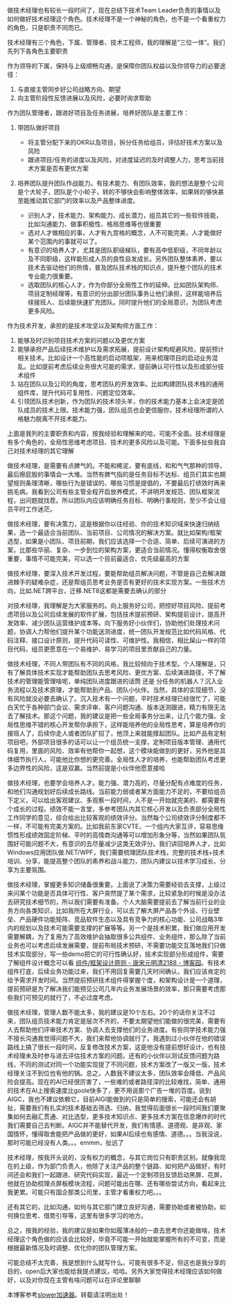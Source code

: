 
做技术经理也有较长一段时间了，现在总结下技术Team Leader负责的事情以及如何做好技术经理这个角色。技术经理不是一个神秘的角色，也不是一个看重权力的角色，只是职责不同而已。


技术经理有三个角色，下属、管理者、技术工程师，我的理解是“三位一体”。我们先列下各角色主要职责


作为领导的下属，保持与上级顺畅沟通，是保障你团队权益以及你领导力的必要途径：


1. 与直接主管同步好公司战略方向、期望
2. 向主管阶段性反馈进展以及风险，必要时询求帮助


作为团队管理者，跟进好项目及任务进展，培养好团队是主要工作：


1. 带团队做好项目


	* 将主管分配下来的OKR以及项目，拆分任务给组员，评估好技术方案以及风险
	* 跟进项目/任务的进度以及风险，对进度延迟的及时调整人力，思考当前技术方案是否有更优方案
2. 培养团队提升团队作战能力。有技术能力、有团队效率，我的想法是整个公司是个大轮子，团队是个小轮子，转的不够快会影响整体效率，如果转的够快甚至能推动其它部门的效率以及产品整体进度。


	* 识别人才，技术能力、架构能力、成长潜力，组员其它的一些软件技能，比如沟通能力、做事积极性、格局思维等也很重要
	* 选对人才做相应的事，人才有九宫格的概念，人不可能完美，人才能做好某个范围内的事就可以了。
	* 有意识的培养人才，尤其是团队职级梯队，要有高中低职级，不同年龄以及不同职级，这样能形成人员的良性自发成长。另外团队整体素养，要以技术去驱动他们的热情，普及团队技术栈的知识点，提升整个团队的技术专业能力很重要。
	* 选取团队的核心人才，作为你部分全局性工作的延伸。比如团队架构师、项目定制经理等，有意识的分出部分团队事务让他们承担，这样能培养后续接班人、后续能快速扩充团队。同时提升他们的全局意识，为团队考虑更多风险。


作为技术开发，承担的是技术攻坚以及架构师方面工作：


1. 能够及时识别项目技术方案的问题以及更优方案
2. 能够承担产品后续技术维护以及需求拓展，提前设计架构规避风险，提前预计相关技术。比如设计一个高性能的启动项框架，用来梳理项目的启动业务混乱。比如提前考虑后续业务很大可能的需求，提前确认可行性以及形成部分技术组件
3. 站在团队以及公司的角度，思考团队的开发效率。比如构建团队技术栈的通用组件库，提升代码可复用性、问题定位效率。
4. 引领团队技术创新，作为团队的技术领头羊，你的技术能力基本上会决定是团队成员的技术上限。技术能力强，团队组员也会更信服你，技术经理所谓的人格魅力脱离不开技术能力。


上面是我列的主要职责和内容，按我经验和理解来的哈，可能不全面。技术经理是有多个角色的，全局性思维考虑项目、技术的更多风险以及可能。下面多扯些我自己对技术经理的其它理解


做技术经理，是需要有点脾气的。不能和稀泥，要有底线，和和气气那种的领导，最后擦屁股的事情会一大堆。当然有脾气指的是任务目标不达标、组员们其实也期望规则条理清晰，哪些行为是错误的、哪些习惯是提倡的，不要最后打绩效时再来挑毛病。我看到公司有些主管全程开启放养模式，不讲明开发规范、团队框架流程，出问题就找茬。所以团队内应该明确任务目标、明确行事规则，至少不会让组员平时工作迷茫。


做技术经理，要有决策力，这是根据你以往经验、你的技术知识域来快速归纳结果，选一个最适合当前团队、当前项目、公司情况的解决方案。就比如架构/框架选型，如果是小团队、项目前期，我们应该选择一个合适、简单、后续可演进的方案，比那些华丽、复杂、一步到位的架构方案，更适合当前情况。懂得权衡取舍很重要，事情不可能完美，可以选一个目前最适合、优先级最高的方案


做技术经理，要深入技术开发过程，要能帮助组员解决问题，不管是自己去解决跟进棘手的疑难杂症，还是帮组员思考业务是否有更好的技术实现方案。一些技术方向，比如.NET跨平台，迁移.NET8这都是需要去确认的部分


对技术经理，我理解是为大家服务的。向上服务好公司，把控好项目风险、提前考虑项目以及公司后续发展的软件扩展，包括技术提前预研、架构提前设计，提高开发效率、减少团队运营维护成本等。向下服务好小伙伴们，协助他们处理技术问题，协调人力帮他们提升某个功能送测进度，统一团队开发规范比如代码风格、代码注释、接口设计原则，提升代码可读性、可维护性。我相信，相比屎山一样的项目代码，组员更愿意在一个易维护、易学习的项目里贡献自己的力量。


做技术经理，不同人带团队有不同的风格，我比较倾向于技术型。个人理解是，只有了解具体技术实现才能帮助团队去思考风险、更优方案、后续演进路径，不了解技术的管理能管理啥呢，单纯团队进度跟进的话筒 还是 分任务的机器人？沉入业务流程以及技术原理，才能帮助到产品、团队小伙伴。当然，具体的实现细节，没有风险就没必要去确认了。沉入技术有一个问题，平时技术经理已经很忙了，可能白天忙于各种部门会议、需求评审、客户问题沟通、版本送测跟进，精力有限无法去了解技术。那这个问题，我的建议是把一些全局事务分出来，让几个能力强、全局性思维不错的核心开发帮你承担下，这样能培养他的全局性思考，算是培养你的接班人了，后续你走人或者团队扩招了，他顶上来就能撑起团队。比如产品有定制项目吧，外部项目很多的话可以让一个组员统一支撑，定制项目版本管理、通用代码复用，里面的风险、效率有他帮你一起想，这个模块能做到的更好，另外他是具体细节执行人，可能他比你想的更完善。全局性人才的培养，也能帮助团队考虑更多边界性的风险，这是双赢。当然前提是小伙伴他愿意接哈


做技术经理，也要学会培养人才。能力强、潜力高的，尽量分配有点难度的任务，和他们沟通规划好后续成长路线。当前能力弱或者某方面能力不足的，不要给组员下定义，可以给出客观建议、多观察一段时间，人不是一开始就完美的、都需要有个成长的过程。绩效不能一言堂，多参考团队内其它核心开发以及负责部分全局性工作同学的意见，综合给出比较客观的绩效评分。当然每个公司绩效评分制度都不一样，不可能有完美方案的。比如我前东家CVTE，一个组内大家互评，容易思维惯性形成绩效固定阶梯、平时的高情商沟通等可以增加形象分等，当然如果团队氛围好可能问题不大，有意识的去尽量减少这类无效评分。我们讲回培养人才，比如Windows应用团队做.NET/WPF，我们需要梳理团队技术栈，完整的技术栈\+技术培训、分享，能提高整个团队的素养和战斗能力，团队内建议以技术学习成长、分享为主要氛围。


做技术经理，掌握更多知识储备很重要。上面说了决策力需要经验去支撑，上级过来问某个功能是否具体可行性、客户突然提了某个需求，比较紧急的时候是没办法去研究技术细节的，所以我们需要有准备。个人大脑需要提前去了解当前行业的业务方向各类知识，比如我所在大屏行业，可以去了解大屏产品各个外设、行业壁垒、产品硬件功能矩阵、竞品软件生态以及具有竞争力的核心功能、公司战略3年内的规划以及技术可能需要支撑的扩展等等。另一个是技术积累，我们做应用开发需要解耦，为了复用为了高效维护会抽取很多公共组件、业务组件，那么除了当前业务也可以考虑后续发展需要，提前布局技术预研，不需要功能交互落地我们只做技术实现部分，写一些demo把它的可行性确认好，技术实现部分形成组件，需要了解组件设计概念可以看 [组件/框架设计原则 \- 唐宋元明清2188 \- 博客园](https://github.com)。有技术组件打底，后续业务功能过来，我们不用回复需要几天时间确认，我们应该肯定的给予需求开发时间。当然提前预研技术组件得掌握个度，和架构设计是一个道理，提前预研是为了解决我们能预见公司几年内业务发展场景的效率，那只需要考虑那些我们可预见的就行了，不必过度考虑。


做技术经理，管理人数不能太多，我的建议是10个左右。20个的话你关注不过来，团队组员技术能力肯定是层次不齐的，不要太期望他们能做的很完美，需要有人去帮助他们评审技术方案、协调人去支撑他们的业务进度。有些同学技术能力强不擅长沟通我觉得问题不大，我们来帮他协调就行了。我遇到过小伙伴在他的错误路线上搞了很长一段时间，反复修改技术方案，这是他没有提前想好设计，也有技术经理未及时参与进去评估技术方案的问题。还有的小伙伴以测试反馈问题为路线，不同的测试对同一个功能实现提了不同问题，技术方案改了一版又一版，技术经理关注不到位也有他的锅。总之，人数我不建议太多，团队效率会降低、产品风险会提高。现在的AI已经很厉害了，一些难的或者路径深的比较难找，简单、通用的技术在AI上搜索速度比goole快多了，更不用说那个广告一堆的百度。说到AIGC，我也不建议依赖它，目前AIGI能做到的只是简单的搜索，可能还会有胡扯，需要我们有扎实的技术基础去筛选、归纳，我觉得后面很长一段时间我们要聚集如何去融汇贯通、对比选型，更多技术知识点、更多技术方案在信息爆炸的时代我们需要自己去判断。AIGC并不能替代开发，我们有情感、道德观、是非观、家国情怀，懂得取舍能把产品做的更好，如果AI后续也有感情、道德。。。当我没说，那时可能已经没有人类。。。emmm，扯远了


技术经理，按我开头说的，没有权力的概念，与其它岗位只有职责区别。就像我现在的上级，作为部门负责人，他除了关注产品的整个链路、如何把产品做好，有时间还会和我们一起跟进、研究代码实现，最近一个定制项目反馈启动黑屏、花屏，他就在协助梳理点屏板模块流程，问题可能出在哪、还有哪些尝试方向，看起来比我更累。可能只有国企那类公司里，主管才看重权力吧。。。


还有其它的，比如沟通，如何与其它部门建立良好沟通，需要协助或者被协助，如何换位思考、借势引导等，这里有很多学习的地方。


总之，按我的经验，我的建议是如果你如履薄冰般的一直去思考你还能做啥，技术经理这个角色做的应该会比较好，毕竟不可能一开始就能掌握所有的不可变，而是根据最新情况及时调整、优化你的团队管理方案。


可能总结不太完善，我是想到什么就写什么。可能有很多不足，但这也是我分享的目的，open后大家也能给我提点建议，哈哈。另外大家觉得技术经理应该如何做好，以及对你现在主管有啥问题可以在评论里聊聊


 本博客参考[slower加速器](https://jisuanqi.org)。转载请注明出处！
